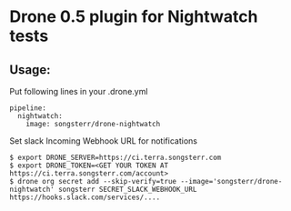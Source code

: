 # Drone 0.5 plugin for Nightwatch tests

## Usage:

Put following lines in your .drone.yml

    pipeline:
      nightwatch:
        image: songsterr/drone-nightwatch

Set slack Incoming Webhook URL for notifications
 
    $ export DRONE_SERVER=https://ci.terra.songsterr.com
    $ export DRONE_TOKEN=<GET YOUR TOKEN AT https://ci.terra.songsterr.com/account>
    $ drone org secret add --skip-verify=true --image='songsterr/drone-nightwatch' songsterr SECRET_SLACK_WEBHOOK_URL https://hooks.slack.com/services/....

